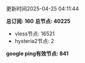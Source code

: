 更新时间2025-04-25 04:11:44

**总订阅: 160**
**总节点: 40225**
- vless节点: 16521
- hysteria2节点: 2

**google ping有效节点: 841**

